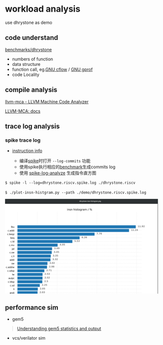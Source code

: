# workload analysis  

use dhrystone as demo

## code understand

[benchmarks/dhrystone](https://github.com/riscv-software-src/riscv-tests/blob/master/benchmarks/dhrystone/dhrystone.h#L225)

- numbers of function 
- data structure
- function call, eg.[GNU cflow](http://www.gnu.org/software/cflow/) / [GNU gprof](https://sourceware.org/binutils/docs/gprof/)
- code Locality

## compile analysis

[llvm-mca - LLVM Machine Code Analyzer](https://llvm.org/docs/CommandGuide/llvm-mca.html)

[LLVM-MCA: docs](http://home.ustc.edu.cn/~shaojiemike/posts/llvm-mca)


## trace log analysis

### spike trace log

- [instruction info](https://github.com/KingFrige/spike-log-analyze/tree/main)

  * 编译[spike](https://github.com/riscv-software-src/riscv-isa-sim)时打开 `--log-commits` 功能
  * 使用spike执行相应的[benchmark](https://github.com/KingFrige/riscv-perf-demo/tree/main/benchmarks)生成commits log
  * 使用 [spike-log-analyze](https://github.com/KingFrige/spike-log-analyze/tree/main) 生成指令直方图

```
$ spike -l --log=dhrystone.riscv.spike.log ./dhrystone.riscv

$ ./plot-insn-histgram.py --path ./demo/dhrystone.riscv.spike.log
```

![](picture/insn-histgram.png)


## performance sim

- gem5  

> [Understanding gem5 statistics and output](http://learning.gem5.org/book/part1/gem5_stats.html)

- vcs/verilator sim

